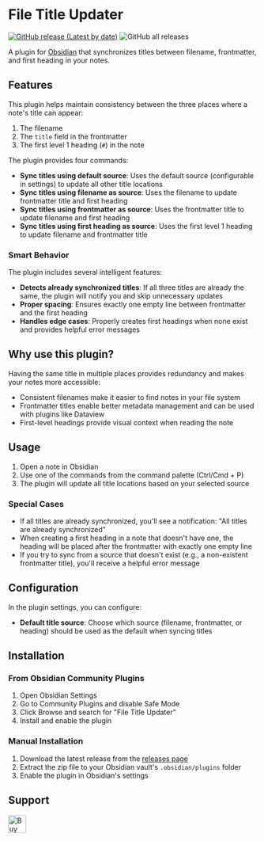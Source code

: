 # File Title Updater

[![GitHub release (Latest by date)](https://img.shields.io/github/v/release/wenlzhang/obsidian-file-title-updater)](https://github.com/wenlzhang/obsidian-file-title-updater/releases) ![GitHub all releases](https://img.shields.io/github/downloads/wenlzhang/obsidian-file-title-updater/total?color=success)

A plugin for [Obsidian](https://obsidian.md) that synchronizes titles between filename, frontmatter, and first heading in your notes.

## Features

This plugin helps maintain consistency between the three places where a note's title can appear:

1. The filename
2. The `title` field in the frontmatter
3. The first level 1 heading (`#`) in the note

The plugin provides four commands:

- **Sync titles using default source**: Uses the default source (configurable in settings) to update all other title locations
- **Sync titles using filename as source**: Uses the filename to update frontmatter title and first heading
- **Sync titles using frontmatter as source**: Uses the frontmatter title to update filename and first heading
- **Sync titles using first heading as source**: Uses the first level 1 heading to update filename and frontmatter title

### Smart Behavior

The plugin includes several intelligent features:

- **Detects already synchronized titles**: If all three titles are already the same, the plugin will notify you and skip unnecessary updates
- **Proper spacing**: Ensures exactly one empty line between frontmatter and the first heading
- **Handles edge cases**: Properly creates first headings when none exist and provides helpful error messages

## Why use this plugin?

Having the same title in multiple places provides redundancy and makes your notes more accessible:

- Consistent filenames make it easier to find notes in your file system
- Frontmatter titles enable better metadata management and can be used with plugins like Dataview
- First-level headings provide visual context when reading the note

## Usage

1. Open a note in Obsidian
2. Use one of the commands from the command palette (Ctrl/Cmd + P)
3. The plugin will update all title locations based on your selected source

### Special Cases

- If all titles are already synchronized, you'll see a notification: "All titles are already synchronized"
- When creating a first heading in a note that doesn't have one, the heading will be placed after the frontmatter with exactly one empty line
- If you try to sync from a source that doesn't exist (e.g., a non-existent frontmatter title), you'll receive a helpful error message

## Configuration

In the plugin settings, you can configure:

- **Default title source**: Choose which source (filename, frontmatter, or heading) should be used as the default when syncing titles

## Installation

### From Obsidian Community Plugins

1. Open Obsidian Settings
2. Go to Community Plugins and disable Safe Mode
3. Click Browse and search for "File Title Updater"
4. Install and enable the plugin

### Manual Installation

1. Download the latest release from the [releases page](https://github.com/wenlzhang/obsidian-file-title-updater/releases)
2. Extract the zip file to your Obsidian vault's `.obsidian/plugins` folder
3. Enable the plugin in Obsidian's settings

## Support

<a href='https://ko-fi.com/C0C66C1TB' target='_blank'><img height='36' style='border:0px;height:36px;' src='https://storage.ko-fi.com/cdn/kofi1.png?v=3' border='0' alt='Buy Me a Coffee at ko-fi.com' /></a>
